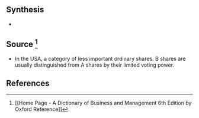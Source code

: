 ## Synthesis
- 
## Source [^1]
- In the USA, a category of less important ordinary shares. B shares are usually distinguished from A shares by their limited voting power.
## References

[^1]: [[Home Page - A Dictionary of Business and Management 6th Edition by Oxford Reference]]